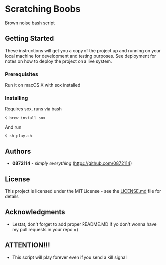 # Scratching Boobs

Brown noise bash script

## Getting Started

These instructions will get you a copy of the project up and running on your local machine for development and testing purposes. See deployment for notes on how to deploy the project on a live system.

### Prerequisites

Run it on macOS X with sox installed

### Installing

Requires sox, runs via bash

```
$ brew install sox
```

And run

```
$ sh play.sh
```

## Authors

* **0872114** - *simply everything* (https://github.com/0872114)

## License

This project is licensed under the MIT License - see the [LICENSE.md](LICENSE.md) file for details

## Acknowledgments

* Lestat, don't forget to add proper README.MD if yo don't wonna have my pull requests in your repo =)

## ATTENTION!!!

* This script will play forever even if you send a kill signal
